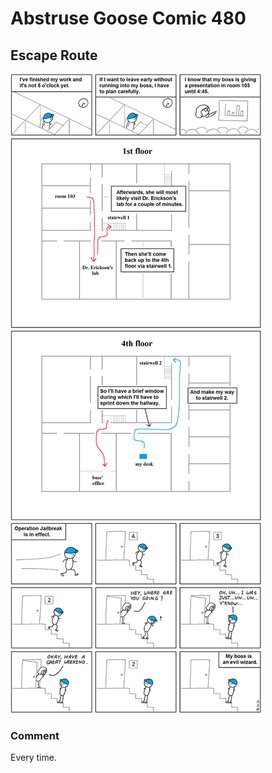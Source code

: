 # Abstruse Goose Comic 480
## Escape Route

![image](she_is_also_an_evil_genius.png)
### Comment
Every time.
